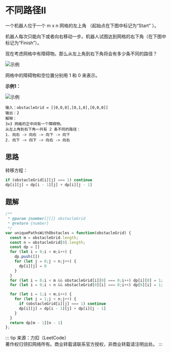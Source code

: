 # 不同路径II
一个机器人位于一个 m x n 网格的左上角 （起始点在下图中标记为“Start” ）。

机器人每次只能向下或者向右移动一步。机器人试图达到网格的右下角（在下图中标记为“Finish”）。

现在考虑网格中有障碍物。那么从左上角到右下角将会有多少条不同的路径？

![示例](https://assets.leetcode.com/uploads/2018/10/22/robot_maze.png)

网格中的障碍物和空位置分别用 1 和 0 来表示。


**示例1：**

![示例](https://assets.leetcode.com/uploads/2020/11/04/robot1.jpg)
```
输入：obstacleGrid = [[0,0,0],[0,1,0],[0,0,0]]
输出：2
解释：
3x3 网格的正中间有一个障碍物。
从左上角到右下角一共有 2 条不同的路径：
1. 向右 -> 向右 -> 向下 -> 向下
2. 向下 -> 向下 -> 向右 -> 向右
```


## 思路
转移方程：
```js
if (obstacleGrid[i][j] === 1) continue
dp[i][j] = dp[i - 1][j] + dp[i][j - 1]
```


## 题解
```js {20,21}
/**
 * @param {number[][]} obstacleGrid
 * @return {number}
 */
var uniquePathsWithObstacles = function(obstacleGrid) {
  const m = obstacleGrid.length;
  const n = obstacleGrid[0].length;
  const dp = []
  for (let i = 0;i < m;i++) {
    dp.push([])
    for (let j = 0;j < n;j++) {
      dp[i][j] = 0
    }
  }
  for (let i = 0;i < m && obstacleGrid[i][0] === 0;i++) dp[i][0] = 1;
  for (let i = 0;i < n && obstacleGrid[0][i] === 0;i++) dp[0][i] = 1;

  for (let i = 1;i < m;i++) {
    for (let j = 1;j < n;j++) {
      if (obstacleGrid[i][j] === 1) continue
      dp[i][j] = dp[i - 1][j] + dp[i][j - 1]
    }
  }
  return dp[m - 1][n - 1]
};
```

::: tip
来源：力扣（LeetCode）</br>
著作权归领扣网络所有。商业转载请联系官方授权，非商业转载请注明出处。
:::